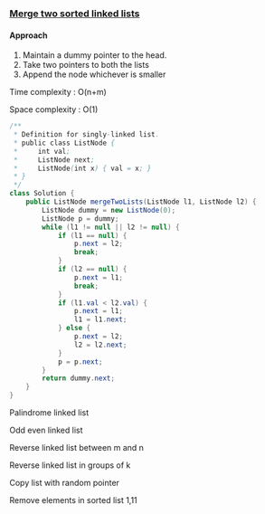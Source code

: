  ### [Merge two sorted linked lists](https://leetcode.com/problems/merge-two-sorted-lists/)

#### Approach
1. Maintain a dummy pointer to the head.
2. Take two pointers to both the lists
3. Append the node whichever is smaller


Time complexity : O(n+m)

Space complexity : O(1)

```java
/**
 * Definition for singly-linked list.
 * public class ListNode {
 *     int val;
 *     ListNode next;
 *     ListNode(int x) { val = x; }
 * }
 */
class Solution {
    public ListNode mergeTwoLists(ListNode l1, ListNode l2) {
        ListNode dummy = new ListNode(0);
        ListNode p = dummy;
        while (l1 != null || l2 != null) {
            if (l1 == null) {
                p.next = l2;
                break;
            }
            if (l2 == null) {
                p.next = l1;
                break;
            }
            if (l1.val < l2.val) {
                p.next = l1;
                l1 = l1.next;
            } else {
                p.next = l2;
                l2 = l2.next;
            }
            p = p.next;
        }
        return dummy.next;
    }
}
```

Palindrome linked list

Odd even linked list

Reverse linked list  between m and n

Reverse linked list in groups of k

Copy list with random pointer

Remove elements in sorted list 1,11


